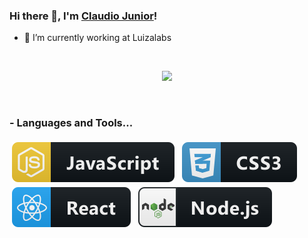 ### Hi there 👋, I'm [Claudio Junior](https://claudiojunior.me/)!

- 🔭 I’m currently working at Luizalabs

<br />

<p align="center" >
  <img  src="https://github-readme-stats.vercel.app/api?username=claudiojunior-me&&show_icons=true&theme=radical"/>
</p>

<br />

### - Languages and Tools...

<p align="left">
  <img src="https://github.com/MikeCodesDotNET/ColoredBadges/blob/master/svg/dev/languages/js.svg" alt="html" style="vertical-align:top; margin:4px">
  <img src="https://github.com/MikeCodesDotNET/ColoredBadges/blob/master/svg/dev/languages/css3.svg" alt="html" style="vertical-align:top; margin:4px">
  <img src="https://github.com/MikeCodesDotNET/ColoredBadges/blob/master/svg/dev/frameworks/react.svg" alt="html" style="vertical-align:top; margin:4px">
  <img src="https://github.com/MikeCodesDotNET/ColoredBadges/blob/master/svg/dev/frameworks/nodejs.svg" alt="html" style="vertical-align:top; margin:4px">
</p>

<!--
**claudiojunior-me/claudiojunior-me** is a ✨ _special_ ✨ repository because its `README.md` (this file) appears on your GitHub profile.

Here are some ideas to get you started:


- 🌱 I’m currently learning ...
- 👯 I’m looking to collaborate on ...
- 🤔 I’m looking for help with ...
- 💬 Ask me about ...
- 📫 How to reach me: ...
- 😄 Pronouns: ...
- ⚡ Fun fact: ...
-->
